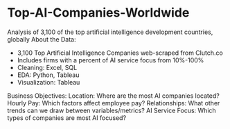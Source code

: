# Top-AI-Companies-Worldwide
Analysis of 3,100 of the top artificial intelligence development countries, globally
About the Data:
- 3,100 Top Artificial Intelligence Companies web-scraped from Clutch.co
- Includes firms with a percent of AI service focus from 10%-100%
- Cleaning: Excel, SQL
- EDA: Python, Tableau
- Visualization: Tableau

Business Objectives:
Location: Where are the most AI companies located?
Hourly Pay: Which factors affect employee pay?
Relationships: What other trends can we draw between variables/metrics?
AI Service Focus: Which types of companies are most AI focused?


